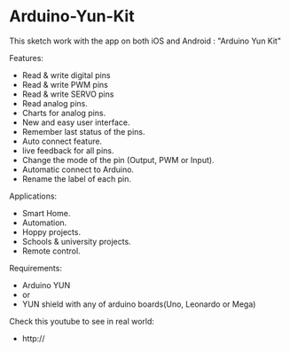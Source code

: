 # Arduino-Yun-Kit
This sketch work with the app on both iOS and Android : "Arduino Yun Kit"

Features:
- Read & write digital pins
- Read & write PWM pins 
- Read & write SERVO pins 
- Read analog pins. 
- Charts for analog pins.
- New and easy user interface.
- Remember last status of the pins.
- Auto connect feature.
- live feedback for all pins.
- Change the mode of the pin (Output, PWM or Input).
- Automatic connect to Arduino.
- Rename the label of each pin.

Applications:
- Smart Home.
- Automation.
- Hoppy projects.
- Schools & university projects.
- Remote control.

Requirements:
- Arduino YUN
- or
- YUN shield with any of arduino boards(Uno, Leonardo or Mega)

Check this youtube to see in real world:	
- http://
